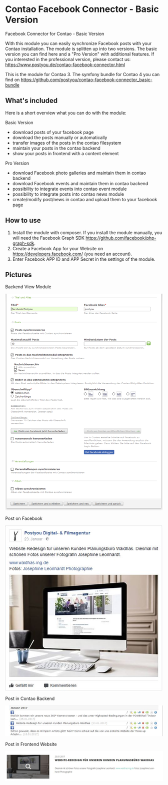 Contao Facebook Connector - Basic Version
============
Facebook Connector for Contao - Basic Version

With this module you can easily synchronize Facebook posts with your Contao installation.
The module is splitten up into two versions. The basic version you can find here and a "Pro Version" with additional features.
If you interested in the professional version, please contact us: https://www.postyou.de/contao-facebook-connector.html

This is the module for Contao 3. The symfony bundle for Contao 4 you can find on https://github.com/postyou/contao-facebook-connector_basic-bundle

## What's included

Here is a short overview what you can do with the module:

Basic Version

 * download posts of your facebook page
 * download the posts manually or automatically
 * transfer images of the posts in the contao filesystem
 * maintain your posts in the contao backend
 * show your posts in frontend with a content element

Pro Version

 * download Facebook photo galleries and maintain them in contao backend
 * download Facebook events and maintain them in contao backend
 * possibility to integrate events into contao event module
 * possibility to integrate posts into contao news module
 * create/modify post/news in contao and upload them to your facebook page

 ## How to use

1. Install the module with composer. If you install the module manually, you will need the Facebook Graph SDK https://github.com/facebook/php-graph-sdk.
1. Create a Facebook App for your Website on https://developers.facebook.com/ (you need an account).
1. Enter Facebook APP ID and APP Secret in the settings of the module.



  ## Pictures

Backend View Module

![screenshot](https://github.com/postyou/contao-facebook-connector_basic/blob/master/readme_img/modul_2.PNG)

Post on Facebook

![screenshot](https://github.com/postyou/contao-facebook-connector_basic/blob/master/readme_img/facebook_post.JPG)

Post in Contao Backend

![screenshot](https://github.com/postyou/contao-facebook-connector_basic/blob/master/readme_img/news_modul.JPG)

Post in Frontend Website

![screenshot](https://github.com/postyou/contao-facebook-connector_basic/blob/master/readme_img/post_im_frontend.JPG)

